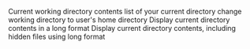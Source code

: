 Current working directory
contents list of your current directory
change working directory to user's home directory
Display current directory contents in a long format
Display current directory contents, including hidden files using long format
